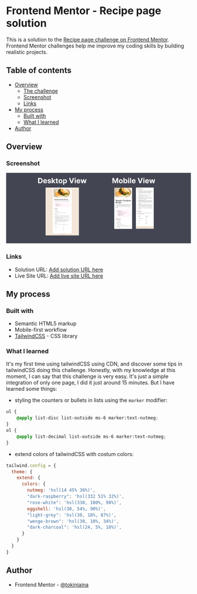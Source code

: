 # Frontend Mentor - Recipe page solution

This is a solution to the [Recipe page challenge on Frontend Mentor](https://www.frontendmentor.io/challenges/recipe-page-KiTsR8QQKm). Frontend Mentor challenges help me improve my coding skills by building realistic projects. 

## Table of contents

- [Overview](#overview)
  - [The challenge](#the-challenge)
  - [Screenshot](#screenshot)
  - [Links](#links)
- [My process](#my-process)
  - [Built with](#built-with)
  - [What I learned](#what-i-learned)
- [Author](#author)
## Overview

### Screenshot

![](./design/screenshot_recipe_app.png)

### Links

- Solution URL: [Add solution URL here](https://your-solution-url.com)
- Live Site URL: [Add live site URL here](https://your-live-site-url.com)

## My process

### Built with

- Semantic HTML5 markup
- Mobile-first workflow
- [TailwindCSS](https://tailwindcss.com/) - CSS library

### What I learned

It's my first time using tailwindCSS using CDN, and discover some tips in tailwindCSS doing this challenge.
Honestly, with my knowledge at this moment, I can say that this challenge is very easy. It's just a simple integration of only one page, I did it just around 15 minutes. But I have learned some things:

- styling the counters or bullets in lists using the `marker` modifier:

```css
ul {
    @apply list-disc list-outside ms-6 marker:text-nutmeg;
}
ol {
    @apply list-decimal list-outside ms-6 marker:text-nutmeg;
}
```

- extend colors of tailwindCSS with costum colors:

```javascript
tailwind.config = {
  theme: {
    extend: {
      colors: {
        nutmeg: 'hsl(14 45% 36%)',
        "dark-raspberry": 'hsl(332 51% 32%)',
        "rose-white": 'hsl(330, 100%, 98%)',
        eggshell: 'hsl(30, 54%, 90%)',
        "light-grey": 'hsl(30, 18%, 87%)',
        "wenge-brown": 'hsl(30, 10%, 34%)',
        "dark-charcoal": 'hsl(24, 5%, 18%)',
      }
    }
  }
}
```

## Author

- Frontend Mentor - [@tokiniaina](https://www.frontendmentor.io/profile/Toukoms)

